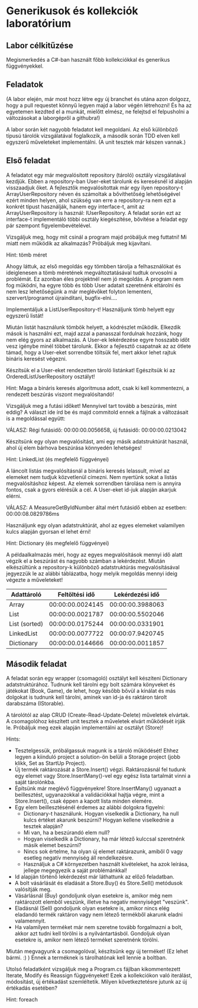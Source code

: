 # Generikusok és kollekciók laboratórium

## Labor célkitűzése

Megismerkedés a C#-ban használt főbb kollekciókkal és generikus függvényekkel.

## Feladatok

(A labor elején, már most hozz létre egy új branchet és utána azon dolgozz, hogy a pull requestet könnyű legyen majd a labor végén létrehozni! És ha az egyetemen kezdted el a munkát, mielőtt elmész, ne felejtsd el felpusholni a változásokat a laborgépről a githubra!)

A labor során két nagyobb feladatot kell megoldani. Az első különböző típusú tárolók vizsgálatával foglalkozik, a második során TDD elven kell egyszerű műveleteket implementálni. (A unit tesztek már készen vannak.)

## Első feladat

A feladatot egy már megvalósított repository (tároló) osztály vizsgálatával kezdjük. Ebben a repository-ban User-eket tárolunk és keresésnél id alapján visszaadjuk őket. A fejlesztők megvalósítottak már egy ilyen repository-t ArrayUserRepository néven és számoltak a bővíthetőség lehetőségével ezért minden helyen, ahol szükség van erre a repository-ra nem ezt a konkrét típust használják, hanem egy interface-t, amit az ArrayUserRepository is használ: IUserRepository. A feladat során ezt az interface-t implementáló többi osztály kiegészítése, bővítése a feladat egy pár szempont figyelembevételével.

Vizsgáljuk meg, hogy mit csinál a program majd próbáljuk meg futtatni! Mi miatt nem működik az alkalmazás? Próbáljuk meg kijavítani.

Hint: tömb méret

Ahogy láttuk, az első megoldás egy tömbben tárolja a felhasználókat és ideiglenesen a tömb méretének megváltoztatásával tudtuk orvosolni a problémát. Ez azonban éles projektnél nem jó megoldás. A program nem fog működni, ha egyre több és több User adatait szeretnénk eltárolni és nem lesz lehetőségünk a már meglévőket folyton lementeni, szervert/programot újraindítani, bugfix-elni....

Implementáljuk a ListUserRepository-t! Használjunk tömb helyett egy egyszerű listát!

Miután listát használunk tömbök helyett, a kódrészlet működik. Elkezdik mások is használni ezt, majd azzal a panasszal fordulnak hozzánk, hogy nem elég gyors az alkalmazás. A User-ek lekérdezése egyre hosszabb időt vesz igénybe minél többet tárolunk. Ekkor a fejlesztő csapatnak az az ötlete támad, hogy a User-eket sorrendbe töltsük fel, mert akkor lehet rajtuk bináris keresést végezni.

Készítsük el a User-eket rendezetten tároló listánkat! Egészítsük ki az OrderedListUserRepository osztályt!

Hint: Maga a bináris keresés algoritmusa adott, csak ki kell kommentezni, a rendezett beszúrás viszont megvalósítandó!

Vizsgáljuk meg a futási időket! Mennyivel tart tovább a beszúrás, mint eddig? A választ ide írd be és majd commitold ennek a fájlnak a változásait is a megoldással együtt:

VÁLASZ: Régi futásidő: 00:00:00.0056658, új futásidő: 00:00:00.0213042

Készítsünk egy olyan megvalósítást, ami egy másik adatstruktúrát használ, ahol új elem bárhova beszúrása könnyedén lehetséges!

Hint: LinkedList (és megfelelő függvényei)

A láncolt listás megvalósításnál a bináris keresés lelassult, mivel az elemeket nem tudjuk közvetlenül címezni. Nem nyertünk sokat a listás megvalósításhoz képest. Az elemek sorrendben tárolása nem is annyira fontos, csak a gyors elérésük a cél. A User-eket id-juk alapján akarjuk elérni.

VÁLASZ: A MeasureGetByIdNumber által mért futásidő ebben az esetben: 00:00:08.0829786ms

Használjunk egy olyan adatstruktúrát, ahol az egyes elemeket valamilyen kulcs alapján gyorsan el lehet érni!

Hint: Dictionary (és megfelelő függvényei)

A példaalkalmazás méri, hogy az egyes megvalósítások mennyi idő alatt végzik el a beszúrást és nagyobb számban a lekérdezést. Miután elkészültünk a repository-k különböző adatstruktúrás megvalósításával jegyezzük le az alábbi táblázatba, hogy melyik megoldás mennyi ideig végezte a műveleteket!

Adattároló      | Feltöltési idő    | Lekérdezési idő
----------------|-------------------|----------------
Array           | 00:00:00.0024145  | 00:00:00.3988063
List            | 00:00:00.0021787  | 00:00:00.5502046
List (sorted)   | 00:00:00.0175244  | 00:00:00.0331901
LinkedList      | 00:00:00.0077722  | 00:00:07.9420745
Dictionary      | 00:00:00.0144666  | 00:00:00.0011857

## Második feladat

A feladat során egy wrapper (csomagoló) osztályt kell készíteni Dictionary adatstruktúrához. Tudnunk kell tárolni egy bolt számára könyveket és játékokat (Book, Game), de lehet, hogy később bővül a kínálat és más dolgokat is tudnunk kell tárolni, aminek van id-ja és raktáron tárolt darabszáma (IStorable).

A tárolótól az alap CRUD (Create-Read-Update-Delete) műveletek elvártak. A csomagolóhoz készített unit tesztek a műveletek elvárt működését írják le. Próbáljuk meg ezek alapján implementálni az osztályt (Store)!

Hints:
* Tesztelgessük, próbálgassuk magunk is a tároló működését! Ehhez legyen a kiinduló project a solution-ön belüli a Storage project (jobb klikk, Set as StartUp Project).
* Új termék raktározását a Store.Insert() végzi. Raktározásnál fel tudunk egy elemet vagy Store.InsertMany()-vel egy egész lista tartalmát vinni a saját tárolónkba.
* Építsünk már meglévő függvényekre! Store.InsertMany() ugyanazt a beillesztést, ugyanazokkal a validációkkal hajtja végre, mint a Store.Insert(), csak éppen a kapott lista minden elemére.
* Egy elem beillesztésénél érdemes az alábbi dolgokra figyelni:
  * Dictionary-t használunk. Hogyan viselkedik a Dictionary, ha null kulcs értéket akarunk beszúrni? Hogyan kellene viselkednie a tesztek alapján?
  * Mi van, ha a beszúrandó elem null?
  * Hogyan viselkedik a Dictionary, ha már létező kulccsal szeretnénk másik elemet beszúrni?
  * Nincs sok értelme, ha olyan új elemet raktárazunk, amiből 0 vagy esetleg negatív mennyiség áll rendelkezésre.
  * Használjuk a C# környezetben használt kivételeket, ha azok leírása, jellege megegyezik a saját problémánkkal!
* Id alapján történő lekérdezést már láthattunk az előző feladatban.
* A bolt vásárlását és eladását a Store.Buy() és Store.Sell() metódusok valósítják meg.
* Vásárlásnál (Buy) gondoljunk olyan esetekre is, amikor még nem raktározott elemből veszünk, illetve ha negatív mennyiséget "veszünk".
* Eladásnál (Sell) gondoljunk olyan esetekre is, amikor nincs elég eladandó termék raktáron vagy nem létező termékből akarunk eladni valamennyit.
* Ha valamilyen terméket már nem szeretne tovább forgalmazni a bolt, akkor azt tudni kell törölni is a nyilvántartásból. Gondoljuk olyan esetekre is, amikor nem létező terméket szeretnénk törölni.

Miután megvagyunk a csomagolóval, készítsünk egy új terméket! (Ez lehet bármi. :) ) Ennek a terméknek is tárolhatónak kell lennie a boltban.

Utolsó feladatként vizsgáljuk meg a Program.cs fájlban kikommentezett Iterate, Modify és Reassign függvényeket! Ezek a kollekciókon való iterálást, módosítást, új értékadást szemléltetik. Milyen következtetésre jutunk az új értékadás esetében?

Hint: foreach
